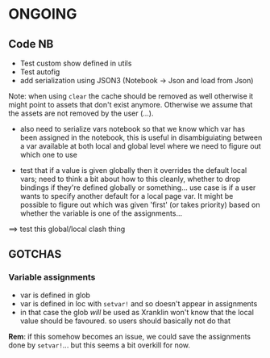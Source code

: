 # ONGOING

## Code NB

- Test custom show defined in utils
- Test autofig
- add serialization using JSON3 (Notebook -> Json and load from Json)

Note: when using `clear` the cache should be removed as well otherwise it might point to assets that don't exist anymore. Otherwise we assume that the assets are not removed by the user (...).


- also need to serialize vars notebook so that we know which var has been assigned in the notebook, this is useful in disambiguiating between a var available at both local and global level where we need to figure out which one to use

- test that if a value is given globally then it overrides the default local vars; need to think a bit about how to this cleanly, whether to drop bindings if they're defined globally or something... use case is if a user wants to specify another default for a local page var.
It might be possible to figure out which was given 'first' (or takes priority) based on whether the variable is one of the assignments...

==> test this global/local clash thing


## GOTCHAS

### Variable assignments

- var is defined in glob
- var is defined in loc with `setvar!` and so doesn't appear in assignments
- in that case the glob *will* be used as Xranklin won't know that the local value should be favoured.  so users should basically not do that

**Rem**: if this somehow becomes an issue, we could save the assignments done by `setvar!`... but this seems a bit overkill for now.
